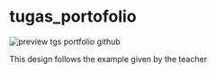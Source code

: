 # tugas_portofolio
![preview tgs portfolio github](https://github.com/fadiyahputri/tugas_portofolio/assets/112040293/f063bda5-026e-4f5d-842e-0346a18cb98e)

This design follows the example given by the teacher
